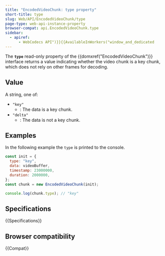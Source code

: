 ```yaml
---
title: "EncodedVideoChunk: type property"
short-title: type
slug: Web/API/EncodedVideoChunk/type
page-type: web-api-instance-property
browser-compat: api.EncodedVideoChunk.type
sidebar:
  - apiref:
      - WebCodecs API")}}{{AvailableInWorkers("window_and_dedicated
---
```


The **`type`** read-only property of the {{domxref("EncodedVideoChunk")}} interface returns a value indicating whether the video chunk is a key chunk, which does not rely on other frames for decoding.

## Value

A string, one of:

- `"key"`
  - : The data is a key chunk.
- `"delta"`
  - : The data is not a key chunk.

## Examples

In the following example the `type` is printed to the console.

```js
const init = {
  type: "key",
  data: videoBuffer,
  timestamp: 23000000,
  duration: 2000000,
};
const chunk = new EncodedVideoChunk(init);

console.log(chunk.type); // "key"
```

## Specifications

{{Specifications}}

## Browser compatibility

{{Compat}}
